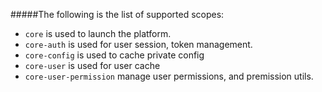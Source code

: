 #####The following is the list of supported scopes:

- `core` is used to launch the platform.
- `core-auth` is used for user session, token management.
- `core-config` is used to cache private config
- `core-user` is used for user cache
- `core-user-permission` manage user permissions, and premission utils.
